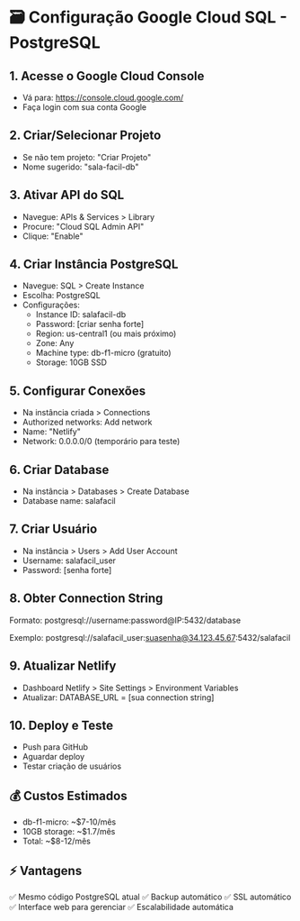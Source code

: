 # 🗃️ Configuração Google Cloud SQL - PostgreSQL

## 1. Acesse o Google Cloud Console
- Vá para: https://console.cloud.google.com/
- Faça login com sua conta Google

## 2. Criar/Selecionar Projeto
- Se não tem projeto: "Criar Projeto"
- Nome sugerido: "sala-facil-db"

## 3. Ativar API do SQL
- Navegue: APIs & Services > Library
- Procure: "Cloud SQL Admin API"
- Clique: "Enable"

## 4. Criar Instância PostgreSQL
- Navegue: SQL > Create Instance
- Escolha: PostgreSQL
- Configurações:
  * Instance ID: salafacil-db
  * Password: [criar senha forte]
  * Region: us-central1 (ou mais próximo)
  * Zone: Any
  * Machine type: db-f1-micro (gratuito)
  * Storage: 10GB SSD

## 5. Configurar Conexões
- Na instância criada > Connections
- Authorized networks: Add network
- Name: "Netlify"
- Network: 0.0.0.0/0 (temporário para teste)

## 6. Criar Database
- Na instância > Databases > Create Database
- Database name: salafacil

## 7. Criar Usuário
- Na instância > Users > Add User Account
- Username: salafacil_user
- Password: [senha forte]

## 8. Obter Connection String
Formato: postgresql://username:password@IP:5432/database

Exemplo:
postgresql://salafacil_user:suasenha@34.123.45.67:5432/salafacil

## 9. Atualizar Netlify
- Dashboard Netlify > Site Settings > Environment Variables
- Atualizar: DATABASE_URL = [sua connection string]

## 10. Deploy e Teste
- Push para GitHub
- Aguardar deploy
- Testar criação de usuários

## 💰 Custos Estimados
- db-f1-micro: ~$7-10/mês
- 10GB storage: ~$1.7/mês
- Total: ~$8-12/mês

## ⚡ Vantagens
✅ Mesmo código PostgreSQL atual
✅ Backup automático
✅ SSL automático
✅ Interface web para gerenciar
✅ Escalabilidade automática
